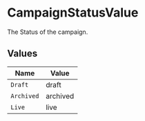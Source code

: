 # CampaignStatusValue

The Status of the campaign.


## Values

| Name       | Value      |
| ---------- | ---------- |
| `Draft`    | draft      |
| `Archived` | archived   |
| `Live`     | live       |